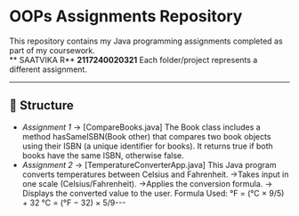 # OOPs Assignments Repository

This repository contains my Java programming assignments completed as part of my coursework.  
** SAATVIKA R**
**2117240020321**
Each folder/project represents a different assignment.

---

## 📂 Structure
- *Assignment 1* → [CompareBooks.java]
 The Book class includes a method hasSameISBN(Book other) that compares two book objects using their ISBN (a unique identifier   for books). It returns true if both books have the same ISBN, otherwise false.  
- *Assignment 2* → [TemperatureConverterApp.java]
    This Java program converts temperatures between Celsius and Fahrenheit.
      ->Takes input in one scale (Celsius/Fahrenheit).
      ->Applies the conversion formula.
      -> Displays the converted value to the user.
          Formula Used:
             °F = (°C × 9/5) + 32
             °C = (°F − 32) × 5/9---

